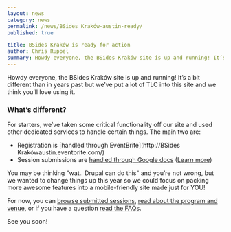 ```yaml
---
layout: news
category: news
permalink: /news/BSides Kraków-austin-ready/
published: true

title: BSides Kraków is ready for action
author: Chris Ruppel
summary: Howdy everyone, the BSides Kraków site is up and running! It’s a bit different than in years past but we’ve put a lot of TLC into this site and we think you’ll love using it.
---
```


Howdy everyone, the BSides Kraków site is up and running! It’s a bit different than in years past but we’ve put a lot of TLC into this site and we think you’ll love using it.

### What’s different?

For starters, we’ve taken some critical functionality off our site and used other dedicated services to handle certain things. The main two are:

* Registration is [handled through EventBrite](http://BSides Krakówaustin.eventbrite.com/)
* Session submissions are [handled through Google docs](http://bit.ly/drupalatx-speak) ([Learn more](/sessions))

You may be thinking "wat.. Drupal can do this" and you’re not wrong, but we wanted to change things up this year so we could focus on packing more awesome features into a mobile-friendly site made just for YOU!

For now, you can [browse submitted sessions](/sessions), [read about the program and venue](/about), or if you have a question [read the FAQs](/faq).

See you soon!
